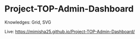 # Project-TOP-Admin-Dashboard

Knowledges: Grid, SVG

Live: https://mimisha25.github.io/Project-TOP-Admin-Dashboard/
